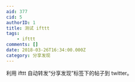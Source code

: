 ```yaml
---
aid: 377
cid: 5
authorID: 1
title: 测试 ifttt
tags:
    - ifttt
comments: []
date: 2018-03-26T16:34:00.000Z
category: 分享发现
---
```


利用 ifttt 自动转发“分享发现”标签下的帖子到 twitter。
